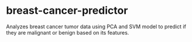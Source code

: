 # breast-cancer-predictor
Analyzes breast cancer tumor data using PCA and SVM model to predict if they are malignant or benign based on its features.
